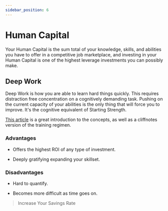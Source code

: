 ```yaml
---
sidebar_position: 6
---
```


# Human Capital

Your Human Capital is the sum total of your knowledge, skills, and abilities you have to offer in a competitive job marketplace, and investing in your Human Capital is one of the highest leverage investments you can possibly make.

## Deep Work

Deep Work is how you are able to learn hard things quickly. This requires distraction free concentration on a cognitively demanding task. Pushing on the current capacity of your abilities is the only thing that will force you to improve. It's the cognitive equivalent of Starting Strength.

[This article](https://blog.doist.com/deep-work/) is a great introduction to the concepts, as well as a cliffnotes version of the training regimen.

### Advantages

- Offers the highest ROI of any type of investment.

- Deeply gratifying expanding your skillset.

### Disadvantages

- Hard to quantify.

- Becomes more difficult as time goes on.

>Increase Your Savings Rate